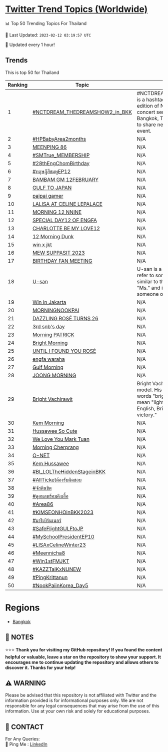 [Twitter Trend Topics (Worldwide)](https://github.com/ErcinDedeoglu/Twitter-Trend-Topics)
==========


📊 Top 50 Trending Topics For Thailand

📆 Last Updated: `2023-02-12 03:19:57 UTC`

🔧 Updated every 1 hour!


## Trends

This is top 50 for Thailand

| Ranking | Topic | Mean |
| ------- | ------------ | ------------ |
| 1 | [#NCTDREAM_THEDREAMSHOW2_in_BKK](http://twitter.com/search?q=%23NCTDREAM_THEDREAMSHOW2_in_BKK) | #NCTDREAM_THEDREAMSHOW2_in_BKK is a hashtag used to promote the second edition of NCT Dream's The Dream Show concert series, which was held in Bangkok, Thailand. The hashtag is used to share news and updates about the event. |
| 2 | [#HPBabyArea2months](http://twitter.com/search?q=%23HPBabyArea2months) | N/A |
| 3 | [MEENPING 86](http://twitter.com/search?q=MEENPING+86) | N/A |
| 4 | [#SMTrue_MEMBERSHIP](http://twitter.com/search?q=%23SMTrue_MEMBERSHIP) | N/A |
| 5 | [#28thEngChomBirthday](http://twitter.com/search?q=%2328thEngChomBirthday) | N/A |
| 6 | [#ทฤษฎีสีชมพูEP12](http://twitter.com/search?q=%23%e0%b8%97%e0%b8%a4%e0%b8%a9%e0%b8%8e%e0%b8%b5%e0%b8%aa%e0%b8%b5%e0%b8%8a%e0%b8%a1%e0%b8%9e%e0%b8%b9EP12) | N/A |
| 7 | [BAMBAM GM 12FEBRUARY](http://twitter.com/search?q=BAMBAM+GM+12FEBRUARY) | N/A |
| 8 | [GULF TO JAPAN](http://twitter.com/search?q=GULF+TO+JAPAN) | N/A |
| 9 | [paipai gamer](http://twitter.com/search?q=paipai+gamer) | N/A |
| 10 | [LALISA AT CELINE LEPALACE](http://twitter.com/search?q=LALISA+AT+CELINE+LEPALACE) | N/A |
| 11 | [MORNING 12 NNINE](http://twitter.com/search?q=MORNING+12+NNINE) | N/A |
| 12 | [SPECIAL DAY12 OF ENGFA](http://twitter.com/search?q=SPECIAL+DAY12+OF+ENGFA) | N/A |
| 13 | [CHARLOTTE BE MY LOVE12](http://twitter.com/search?q=CHARLOTTE+BE+MY+LOVE12) | N/A |
| 14 | [12 Morning Dunk](http://twitter.com/search?q=12+Morning+Dunk) | N/A |
| 15 | [win x jkt](http://twitter.com/search?q=win+x+jkt) | N/A |
| 16 | [MEW SUPPASIT 2023](http://twitter.com/search?q=MEW+SUPPASIT+2023) | N/A |
| 17 | [BIRTHDAY FAN MEETING](http://twitter.com/search?q=BIRTHDAY+FAN+MEETING) | N/A |
| 18 | [U-san](http://twitter.com/search?q=U-san) | U-san is a Japanese honorific used to refer to someone in a polite way. It is similar to the English honorific "Mr." or "Ms." and is used when addressing someone of equal or higher status. |
| 19 | [Win in Jakarta](http://twitter.com/search?q=Win+in+Jakarta) | N/A |
| 20 | [MORNING​ NOOKPAI](http://twitter.com/search?q=MORNING%e2%80%8b+NOOKPAI) | N/A |
| 21 | [DAZZLING ROSÉ TURNS 26](http://twitter.com/search?q=DAZZLING+ROS%c3%89+TURNS+26) | N/A |
| 22 | [3rd snb's day](http://twitter.com/search?q=3rd+snb%27s+day) | N/A |
| 23 | [Morning PATRICK](http://twitter.com/search?q=Morning+PATRICK) | N/A |
| 24 | [Bright Morning](http://twitter.com/search?q=Bright+Morning) | N/A |
| 25 | [UNTIL I FOUND YOU ROSÉ](http://twitter.com/search?q=UNTIL+I+FOUND+YOU+ROS%c3%89) | N/A |
| 26 | [engfa waraha](http://twitter.com/search?q=engfa+waraha) | N/A |
| 27 | [Gulf Morning](http://twitter.com/search?q=Gulf+Morning) | N/A |
| 28 | [JOONG MORNING](http://twitter.com/search?q=JOONG+MORNING) | N/A |
| 29 | [Bright Vachirawit](http://twitter.com/search?q=Bright+Vachirawit) | Bright Vachirawit is a Thai actor and model. His name is a combination of the words "bright" and "Vachirawit," which mean "light" and "victory" respectively. In English, Bright Vachirawit means "light of victory." |
| 30 | [Kem Morning](http://twitter.com/search?q=Kem+Morning) | N/A |
| 31 | [Hussawee So Cute](http://twitter.com/search?q=Hussawee+So+Cute) | N/A |
| 32 | [We Love You Mark Tuan](http://twitter.com/search?q=We+Love+You+Mark+Tuan) | N/A |
| 33 | [Morning Cherprang](http://twitter.com/search?q=Morning+Cherprang) | N/A |
| 34 | [O-NET](http://twitter.com/search?q=O-NET) | N/A |
| 35 | [Kem Hussawee](http://twitter.com/search?q=Kem+Hussawee) | N/A |
| 36 | [#BI_LOLTheHiddenStageinBKK](http://twitter.com/search?q=%23BI_LOLTheHiddenStageinBKK) | N/A |
| 37 | [#AllTicketต้องรับผิดชอบ](http://twitter.com/search?q=%23AllTicket%e0%b8%95%e0%b9%89%e0%b8%ad%e0%b8%87%e0%b8%a3%e0%b8%b1%e0%b8%9a%e0%b8%9c%e0%b8%b4%e0%b8%94%e0%b8%8a%e0%b8%ad%e0%b8%9a) | N/A |
| 38 | [#จัสตินขิต](http://twitter.com/search?q=%23%e0%b8%88%e0%b8%b1%e0%b8%aa%e0%b8%95%e0%b8%b4%e0%b8%99%e0%b8%82%e0%b8%b4%e0%b8%95) | N/A |
| 39 | [#ดูอนลพร้อมคิงเอื้อ](http://twitter.com/search?q=%23%e0%b8%94%e0%b8%b9%e0%b8%ad%e0%b8%99%e0%b8%a5%e0%b8%9e%e0%b8%a3%e0%b9%89%e0%b8%ad%e0%b8%a1%e0%b8%84%e0%b8%b4%e0%b8%87%e0%b9%80%e0%b8%ad%e0%b8%b7%e0%b9%89%e0%b8%ad) | N/A |
| 40 | [#Area86](http://twitter.com/search?q=%23Area86) | N/A |
| 41 | [#KIMSEONHOinBKK2023](http://twitter.com/search?q=%23KIMSEONHOinBKK2023) | N/A |
| 42 | [#มารีเบิร์นเนอร์](http://twitter.com/search?q=%23%e0%b8%a1%e0%b8%b2%e0%b8%a3%e0%b8%b5%e0%b9%80%e0%b8%9a%e0%b8%b4%e0%b8%a3%e0%b9%8c%e0%b8%99%e0%b9%80%e0%b8%99%e0%b8%ad%e0%b8%a3%e0%b9%8c) | N/A |
| 43 | [#SafeFlightGULFtoJP](http://twitter.com/search?q=%23SafeFlightGULFtoJP) | N/A |
| 44 | [#MySchoolPresidentEP10](http://twitter.com/search?q=%23MySchoolPresidentEP10) | N/A |
| 45 | [#LISAxCelineWinter23](http://twitter.com/search?q=%23LISAxCelineWinter23) | N/A |
| 46 | [#Meennicha8](http://twitter.com/search?q=%23Meennicha8) | N/A |
| 47 | [#Win1stFMJKT](http://twitter.com/search?q=%23Win1stFMJKT) | N/A |
| 48 | [#KAZZTalKxNUNEW](http://twitter.com/search?q=%23KAZZTalKxNUNEW) | N/A |
| 49 | [#PingKrittanun](http://twitter.com/search?q=%23PingKrittanun) | N/A |
| 50 | [#NookPaiinKorea_Day5](http://twitter.com/search?q=%23NookPaiinKorea_Day5) | N/A |



# Regions

* [Bangkok](</Thailand/Bangkok.md>)



## 📝 NOTES

⭐⭐⭐ **Thank you for visiting my GitHub repository! If you found the content helpful or valuable, leave a star on the repository to show your support. It encourages me to continue updating the repository and allows others to discover it. Thanks for your help!**


## ⚠️ WARNING

Please be advised that this repository is not affiliated with Twitter and the information provided is for informational purposes only. We are not responsible for any legal consequences that may arise from the use of this information. Use at your own risk and solely for educational purposes.


## 📨 CONTACT

 For Any Queries:  
            🏓 Ping Me : [LinkedIn](https://www.linkedin.com/in/ercindedeoglu/)
